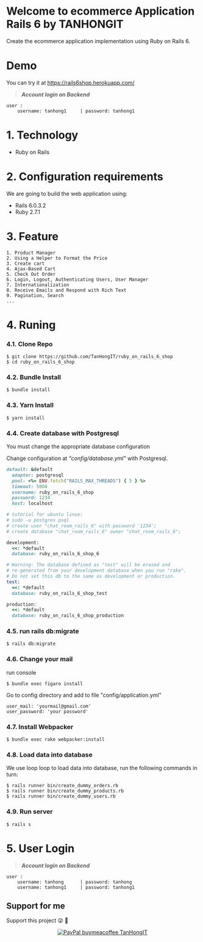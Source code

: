 # Welcome to ecommerce Application Rails 6 by TANHONGIT
Create the ecommerce application implementation using Ruby on Rails 6.

# Demo

You can try it at https://rails6shop.herokuapp.com/

> **_Account login on Backend_**

```
user :
    username: tanhong1     | password: tanhong1
```

# 1. Technology
- Ruby on Rails

# 2. Configuration requirements
We are going to build the web application using:
- Rails 6.0.3.2
- Ruby 2.7.1

# 3. Feature
```
1. Product Manager
2. Using a Helper to Format the Price
3. Create cart 
4. Ajax-Based Cart
5. Check Out Order 
6. Login, Logout, Authenticating Users, User Manager 
7. Internationalization
8. Receive Emails and Respond with Rich Text
9. Pagination, Search
...
```

# 4. Runing

### 4.1. Clone Repo

```
$ git clone https://github.com/TanHongIT/ruby_on_rails_6_shop
$ cd ruby_on_rails_6_shop
```

### 4.2. Bundle Install 

```
$ bundle install
```

### 4.3. Yarn Install 

```
$ yarn install
```

### 4.4. Create database with Postgresql

You must change the appropriate database configuration

Change configuration at _"config/database.yml"_ with Postgresql.

```ruby
default: &default
  adapter: postgresql
  pool: <%= ENV.fetch("RAILS_MAX_THREADS") { 5 } %>
  timeout: 5000
  username: ruby_on_rails_6_shop
  password: 1234
  host: localhost

# tutorial for ubuntu linux:
# sudo -u postgres psql
# create user "chat_room_rails_6" with password '1234';  
# create database "chat_room_rails_6" owner "chat_room_rails_6"; 

development:
  <<: *default
  database: ruby_on_rails_6_shop_6

# Warning: The database defined as "test" will be erased and
# re-generated from your development database when you run "rake".
# Do not set this db to the same as development or production.
test:
  <<: *default
  database: ruby_on_rails_6_shop_test

production:
  <<: *default
  database: ruby_on_rails_6_shop_production
```

### 4.5. run rails db:migrate

```
$ rails db:migrate
```


### 4.6. Change your mail

run console 

```
$ bundle exec figaro install
```

Go to config directory and add to file "config/application.yml"

```
user_mail: 'yourmail@gmail.com'
user_password: 'your password'
```
### 4.7. Install Webpacker 

```
$ bundle exec rake webpacker:install
```

### 4.8. Load data into database

We use loop loop to load data into database, run the following commands in turn:

```
$ rails runner bin/create_dummy_orders.rb
$ rails runner bin/create_dummy_products.rb
$ rails runner bin/create_dummy_users.rb
```

### 4.9. Run server 

```
$ rails s
```

# 5. User Login

> **_Account login on Backend_**

```
user :
    username: tanhong      | password: tanhong
    username: tanhong1     | password: tanhong1
```

## Support for me
Support this project :stuck_out_tongue_winking_eye: :pray:
<p align="center">
    <a href="https://www.paypal.me/tanhongit" target="_blank"><img src="https://img.shields.io/badge/Donate-PayPal-green.svg" data-origin="https://img.shields.io/badge/Donate-PayPal-green.svg" alt="PayPal buymeacoffee TanHongIT"></a>
</p>
